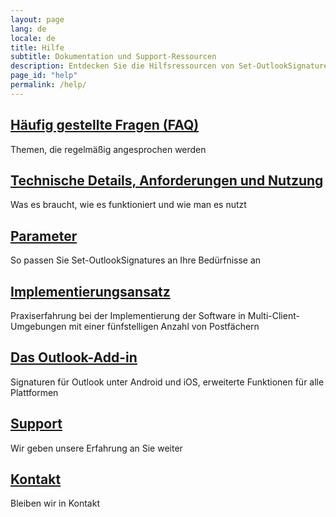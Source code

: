 ```yaml
---
layout: page
lang: de
locale: de
title: Hilfe
subtitle: Dokumentation und Support-Ressourcen
description: Entdecken Sie die Hilfsressourcen von Set-OutlookSignatures. Von Funktionsvergleichen und Einrichtungsanleitungen bis hin zu FAQs, technischen Details und Experten-Support-Optionen.
page_id: "help"
permalink: /help/
---
```

<h2><a href="/faq">Häufig gestellte Fragen (FAQ)</a></h2>
<p>Themen, die regelmäßig angesprochen werden</p>

<h2><a href="/details">Technische Details, Anforderungen und Nutzung</a></h2>
<p>Was es braucht, wie es funktioniert und wie man es nutzt</p>

<h2><a href="/parameters">Parameter</a></h2>
<p>So passen Sie Set-OutlookSignatures an Ihre Bedürfnisse an</p>

<h2><a href="/implementationapproach">Implementierungsansatz</a></h2>
<p>Praxiserfahrung bei der Implementierung der Software in Multi-Client-Umgebungen mit einer fünfstelligen Anzahl von Postfächern</p>

<h2><a href="/outlookaddin">Das Outlook-Add-in</a></h2>
<p>Signaturen für Outlook unter Android und iOS, erweiterte Funktionen für alle Plattformen</p>

<h2><a href="/support">Support</a></h2>
<p>Wir geben unsere Erfahrung an Sie weiter</p>

<h2><a href="/contact">Kontakt</a></h2>
<p>Bleiben wir in Kontakt</p>